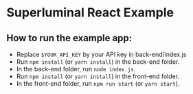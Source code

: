 # Superluminal React Example

## How to run the example app:

- Replace `$YOUR_API_KEY` by your API key in back-end/index.js
- Run `npm install` (or `yarn install`) in the back-end folder.
- In the back-end folder, run `node index.js`.
- Run `npm install` (or `yarn install`) in the front-end folder.
- In the front-end folder, run `npm run start` (or `yarn start`).
